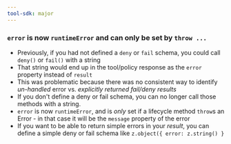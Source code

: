```yaml
---
tool-sdk: major
---
```


### `error` is now `runtimeError` and can only be set by `throw ...`

- Previously, if you had not defined a `deny` or `fail` schema, you could call `deny()` or `fail()` with a string
- That string would end up in the tool/policy response as the `error` property instead of `result`
- This was problematic because there was no consistent way to identify _un-handled_ error vs. _explicitly returned fail/deny results_
- If you don't define a deny or fail schema, you can no longer call those methods with a string.
- `error` is now `runtimeError`, and is _only_ set if a lifecycle method `throw`s an Error - in that case it will be the `message` property of the error
- If you want to be able to return simple errors in your _result_, you can define a simple deny or fail schema like `z.object({ error: z.string() }`
